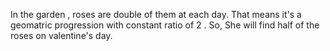 In the garden , roses are double of them at each day. That means it's a geomatric progression with constant ratio of 2 . So, She will find half of the roses on valentine's day.